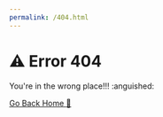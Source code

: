 ```yaml
---
permalink: /404.html
---
```


# :warning: Error 404
<p>You're in the wrong place!!! :anguished:</p>

[Go Back Home :house_with_garden:](kennyoliver.github.io)
